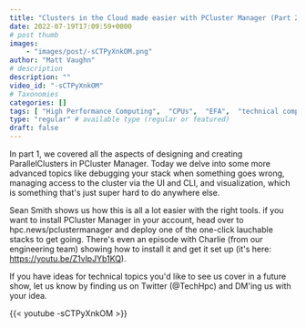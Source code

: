 ```yaml
---
title: "Clusters in the Cloud made easier with PCluster Manager (Part 2)"
date: 2022-07-19T17:09:59+0000
# post thumb
images:
    - "images/post/-sCTPyXnkOM.png"
author: "Matt Vaughn"
# description
description: ""
video_id: "-sCTPyXnkOM"
# Taxonomies
categories: []
tags: [ "High Performance Computing",  "CPUs",  "EFA",  "technical computing",  "elastic",  "MPI",  "bioinformatics",  "tightly-coupled",  "ParallelCluster",  "Lustre",  "Storage",  "autoscaling",  "GPUs",  "PCluster Manager",  "vizualization",  "cloud computing",  "EC2",  "infiniband",  "Schedulers",  "HPC",  "DCV",  "elastic fabric adapter",  "scientific computing",  "virtualization",  "techshorts", ]
type: "regular" # available type (regular or featured)
draft: false
---
```


In part 1, we covered all the aspects of designing and creating ParallelClusters in PCluster Manager. Today we delve into some more advanced topics like debugging your stack when something goes wrong, managing access to the cluster via the UI and CLI, and visualization, which is something that's just super hard to do anywhere else.

Sean Smith shows us how this is all a lot easier with the right tools. if you want to install PCluster Manager in your account, head over to hpc.news/pclustermanager and deploy one of the one-click lauchable stacks to get going. There's even an episode with Charlie (from our engineering team) showing how to install it and get it set up (it's here: https://youtu.be/Z1vlpJYb1KQ).

If you have ideas for technical topics you'd like to see us cover in a future show, let us know by finding us on Twitter (@TechHpc) and DM'ing us with your idea.

{{< youtube -sCTPyXnkOM >}}